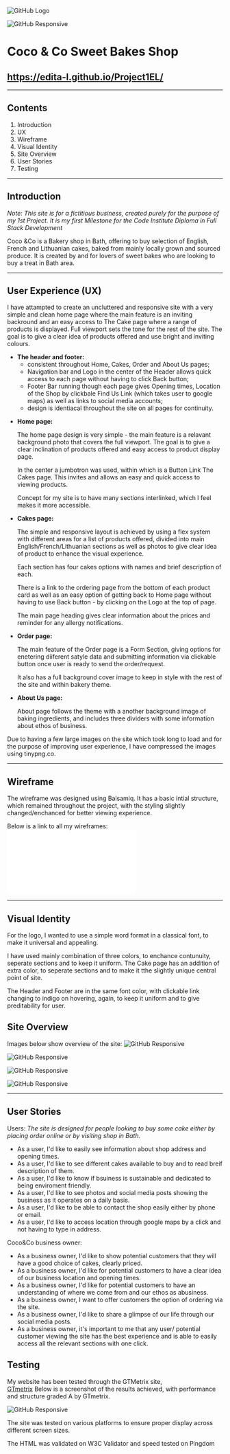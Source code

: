  ![GitHub Logo](assets/images/Logo.jpg)

![GitHub Responsive](assets/images/responsive.jpg)


# Coco & Co Sweet Bakes Shop


## https://edita-l.github.io/Project1EL/

---
## **Contents**
1. Introduction
2. UX
3. Wireframe
4. Visual Identity
5. Site Overview
6. User Stories
7. Testing

---

## Introduction

*Note: This site is for a fictitious business, created purely for the purpose of my 1st Project. It is my first Milestone for the Code Institute Diploma in Full Stack Development*


Coco &Co is a Bakery shop in Bath, offering to buy selection of English, French and Lithuanian cakes, baked from mainly locally grown and sourced produce. It is created by and for lovers of sweet bakes who are looking to buy a treat in Bath area.

---

## User Experience (UX)

I have attampted to create an uncluttered and  responsive site with a very simple and clean home page where the main feature is an inviting backround and an easy access to The Cake page where a range of products is displayed.  Full viewport sets the tone for the rest of the site. The goal is to give a clear idea of products offered and use bright and inviting colours.

- **The header and footer:**
    *   consistent throughout Home, Cakes, Order and About Us pages;
     *  Navigation bar and Logo in the center of the Header allows quick access to each page without having to click Back button;
    *    Footer Bar running though each page gives Opening times, Location of the Shop by clickbale Find Us Link (which takes user to google maps) as well as links to social media accounts;
    *    design is identiacal throughout the site on all pages for continuity. 



*   **Home page:**

    The home page design is very simple - the main feature is a  relavant background photo that covers the full viewport. The goal is to give a clear inclination of products offered and easy access to product display page.

    In the center a jumbotron was used, within which is a Button Link The Cakes page. This invites and allows an easy and quick access to viewing products.
    
    Concept for my site is to have many sections interlinked, which I feel makes it more accessible.

* **Cakes page:**

    The simple and responsive layout is achieved by using a flex system with different areas for a list of products offered, divided into main English/French/Lithuanian sections as well as photos to give clear idea of product to enhance the visual experience.

    Each section has four cakes options with names and brief description of each.

    There is a link to the ordering page from the bottom of each product card as well as an easy option of getting back to Home page without having to use Back button - by clicking on the Logo at the top of page.

    The main page heading gives clear information about the prices and reminder for any allergy notifications.

* **Order page:**

    The main feature of the Order page is a Form Section, giving options for enetering diiferent satyle data and submitting information via clickable button once user is ready to send the order/request.

    It also has a full background cover image to keep in style with the rest of the site and within bakery theme.

* **About Us page:**

    About page follows the theme with a another background image of baking ingredients, and includes three dividers with some information about ethos of business.



Due to having a few large images on the site which took long to load and for the purpose of improving user experience, I have compressed the images using tinypng.co.

---

## Wireframe

The wireframe was designed using Balsamiq.
It has a basic intial structure, which remained throughout the project, with the styling slightly changed/enchanced for better viewing experience.

Below is a link to all my wireframes:
![My Wireframes](pdfs/wireframe-project1.pdf)

---

## Visual Identity

 For the logo, I wanted to use a simple word format in a classical font, to make it universal and appealing.

 I have used mainly combination of three colors, to enchance contunuity, seperate sections and to keep it uniform.
 The Cake page has an addition of extra color, to seperate sections and to make it tthe slightly unique central point of site.

 The Header and Footer are in the same font color, with clickable link changing to indigo on hovering, again, to keep it uniform and to give preditability for user.

 ## Site Overview

 Images below show overview of the site:
 ![GitHub Responsive](assets/images/so1.jpg)

 ![GitHub Responsive](assets/images/so2.jpg)

 ![GitHub Responsive](assets/images/so3.jpg)

 ![GitHub Responsive](assets/images/so5.jpg)

---
## User Stories

Users:
*The site is designed for people looking to buy some cake either by placing order online or by visiting shop in Bath.*

*  As a user, I'd like to easily see information about shop address and opening times.
* As a user, I'd like to see different cakes available to buy and to read breif description of them.
* As a user, I'd like to know if bsuiness is sustainable and dedicated to being enviroment friendly.
* As a user, I'd like to see photos and social media posts showing the business as it operates on a daily basis.
* As a user, I'd like to be able to contact the shop easily either by phone or email.
* As a user, I'd like to access location through google maps by a click and not having to type in address.

Coco&Co business owner:

* As a business owner, I'd like to show potential customers that they will have a good choice of cakes, clearly priced.
*   As a business owner, I'd like for potential customers to have a clear idea of our business location and opening times.
*    As a business owner, I'd like for potential customers to have an understanding of where we come from and our ethos as abusiness.
*   As a business owner, I want to offer customers the option of ordering via the site.
*   As a business owner, I'd like to share a glimpse of our life through our social media posts.
*   As a business owner, it's important to me that any user/ potential customer viewing the site has the best experience and is able to easily access all the relevant sections with one click.

## Testing 
My website has been tested through the GTMetrix site,   
[GTmetrix](https://gtmetrix.com "GTmetrix Homepage")
Below is a screenshot of the results achieved, with performance and structure graded A by GTmetrix.

![GitHub Responsive](assets/images/gtmetrix-el.jpg)

The site was tested on various platforms to ensure proper display across different screen sizes.


The HTML was validated on W3C Validator and speed tested on Pingdom




 







